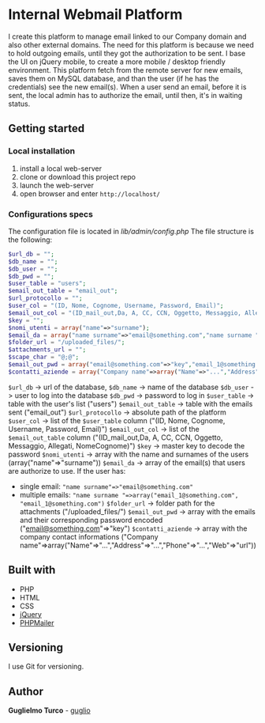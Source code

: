 # Internal Webmail Platform

I create this platform to manage email linked to our Company domain and also other external domains. The need for this platform is because we need to hold outgoing emails, until they got the authorization to be sent.
I base the UI on jQuery mobile, to create a more mobile / desktop friendly environment.
This platform fetch from the remote server for new emails, saves them on MySQL database, and than the user (if he has the credentials) see the new email(s).
When a user send an email, before it is sent, the local admin has to authorize the email, until then, it's in waiting status.

## Getting started

### Local installation

1. install a local web-server
2. clone or download this project repo []()
3. launch the web-server
4. open browser and enter `http://localhost/`

### Configurations specs

The configuration file is located in *lib/admin/config.php*
The file structure is the following:
```php
$url_db = "";
$db_name = "";
$db_user = "";
$db_pwd = "";
$user_table = "users";
$email_out_table = "email_out";
$url_protocollo = "";
$user_col = "(ID, Nome, Cognome, Username, Password, Email)";
$email_out_col = "(ID_mail_out,Da, A, CC, CCN, Oggetto, Messaggio, Allegati, NomeCognome)";
$key = "";
$nomi_utenti = array("name"=>"surname");
$email_da = array("name surname"=>"email@something.com","name surname "=>array("email_1@something.com", "email_1@something.com"));
$folder_url = "/uploaded_files/";
$attachments_url = "";
$scape_char = "@;@";
$email_out_pwd = array("email@something.com"=>"key","email_1@something.com"=>"key_1");
$contatti_aziende = array("Company name"=>array("Name"=>"...","Address"=>"...","Phone"=>"...","Web"=>"url"));
```
`$url_db` -> url of the database,
`$db_name` -> name of the database
`$db_user` -> user to log into the database
`$db_pwd` -> password to log in
`$user_table` -> table with the user's list ("users")
`$email_out_table` -> table with the emails sent ("email_out")
`$url_protocollo` -> absolute path of the platform
`$user_col` -> list of the `$user_table` column ("(ID, Nome, Cognome, Username, Password, Email)")
`$email_out_col` -> list of the `$email_out_table` column ("(ID_mail_out,Da, A, CC, CCN, Oggetto, Messaggio, Allegati, NomeCognome)")
`$key` -> master key to decode the password
`$nomi_utenti` -> array with the name and surnames of the users (array("name"=>"surname"))
`$email_da` -> array of the email(s) that users are authorize to use.
If the user has:
- single email: `"name surname"=>"email@something.com"`
- multiple emails: `"name surname "=>array("email_1@something.com", "email_1@something.com")`
`$folder_url` -> folder path for the attachments ("/uploaded_files/")
`$email_out_pwd` -> array with the emails and their corresponding password encoded ("email@something.com"=>"key")
`$contatti_aziende` -> array with the company contact informations  ("Company name"=>array("Name"=>"...","Address"=>"...","Phone"=>"...","Web"=>"url"))


## Built with

* PHP
* HTML
* CSS
* [jQuery](https://jquery.com/)
* [PHPMailer](http://phpmailer.github.io/PHPMailer/)

## Versioning

I use Git for versioning.

## Author

**Guglielmo Turco** - [guglio](https://github.com/guglio)
